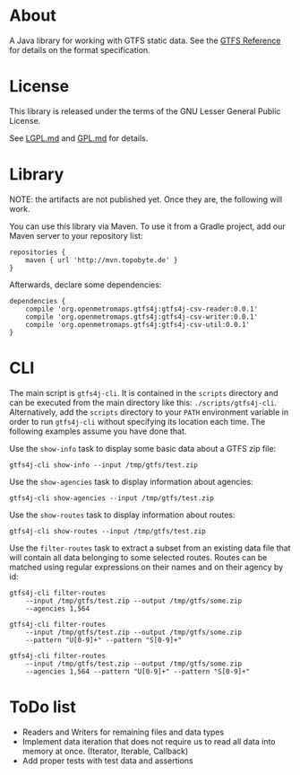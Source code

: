 # About

A Java library for working with GTFS static data.
See the [GTFS Reference](http://gtfs.org/reference/) for details on the
format specification.

# License

This library is released under the terms of the GNU Lesser General Public
License.

See  [LGPL.md](LGPL.md) and [GPL.md](GPL.md) for details.

# Library

NOTE: the artifacts are not published yet. Once they are, the following will
work.

You can use this library via Maven. To use it from a Gradle project,
add our Maven server to your repository list:

    repositories {
        maven { url 'http://mvn.topobyte.de' }
    }

Afterwards, declare some dependencies:

    dependencies {
        compile 'org.openmetromaps.gtfs4j:gtfs4j-csv-reader:0.0.1'
        compile 'org.openmetromaps.gtfs4j:gtfs4j-csv-writer:0.0.1'
        compile 'org.openmetromaps.gtfs4j:gtfs4j-csv-util:0.0.1'
    }

# CLI

The main script is `gtfs4j-cli`. It is contained in the `scripts` directory
and can be executed from the main directory like this:
`./scripts/gtfs4j-cli`. Alternatively, add the `scripts` directory to your
`PATH` environment variable in order to run `gtfs4j-cli` without specifying
its location each time. The following examples assume you have done that.

Use the `show-info` task to display some basic data about a GTFS zip file:

    gtfs4j-cli show-info --input /tmp/gtfs/test.zip

Use the `show-agencies` task to display information about agencies:

    gtfs4j-cli show-agencies --input /tmp/gtfs/test.zip

Use the `show-routes` task to display information about routes:

    gtfs4j-cli show-routes --input /tmp/gtfs/test.zip

Use the `filter-routes` task to extract a subset from an existing data file
that will contain all data belonging to some selected routes.
Routes can be matched using regular expressions on their names and on
their agency by id:

    gtfs4j-cli filter-routes
        --input /tmp/gtfs/test.zip --output /tmp/gtfs/some.zip
        --agencies 1,564

    gtfs4j-cli filter-routes
        --input /tmp/gtfs/test.zip --output /tmp/gtfs/some.zip
        --pattern "U[0-9]+" --pattern "S[0-9]+"

    gtfs4j-cli filter-routes
        --input /tmp/gtfs/test.zip --output /tmp/gtfs/some.zip
        --agencies 1,564 --pattern "U[0-9]+" --pattern "S[0-9]+"

# ToDo list

* Readers and Writers for remaining files and data types
* Implement data iteration that does not require us to read all data into
  memory at once. (Iterator, Iterable, Callback)
* Add proper tests with test data and assertions
